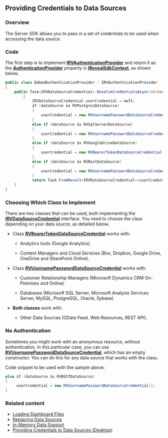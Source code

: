 ## Providing Credentials to Data Sources

### Overview

The Server SDK allows you to pass in a set of credentials to be used
when accessing the data source.

### Code

The first step is to implement
[**IRVAuthenticationProvider**](Infragistics.ReportPlus.Common~Infragistics.Sdk.IRevealSdkContext.html)
and return it as the
[**AuthenticationProvider**](infragistics.reportplus.common\<subscript\>infragistics.sdk.irevealsdkcontext\</subscript\>authenticationprovider)
property in
[**IRevealSdkContext**](infragistics.reportplus.common~infragistics.sdk.irevealsdkcontext),
as shown below.

``` csharp
public class EmbedAuthenticationProvider : IRVAuthenticationProvider
{
    public Task<IRVDataSourceCredential> ResolveCredentialsAsync(string userId, RVDashboardDataSource dataSource)
        {
            IRVDataSourceCredential userCredential = null;
            if (dataSource is RVPostgresDataSource)
            {
                userCredential = new RVUsernamePasswordDataSourceCredential("postgresuser", "password");
            }
            else if (dataSource is RVSqlServerDataSource)
            {
                userCredential = new RVUsernamePasswordDataSourceCredential("sqlserveruser", "password", "domain");
            }
            else if (dataSource is RVGoogleDriveDataSource)
            {
                userCredential = new RVBearerTokenDataSourceCredential("fhJhbUci0mJSUzi1nIiSint....", "user@company.com");
            }
            else if (dataSource is RVRestDataSource)
            {
                userCredential = new RVUsernamePasswordDataSourceCredential(); // Anonymous
            }
            return Task.FromResult<IRVDataSourceCredential>(userCredential);
    }
}
```

### Choosing Which Class to Implement

There are two classes that can be used, both implementing the
[**IRVDataSourceCredential**](infragistics.reportplus.common~infragistics.sdk.irvdatasourcecredential)
interface. You need to choose the class depending on your data source,
as detailed below.

  - Class
    [**RVBearerTokenDataSourceCredential**](infragistics.reportplus.common~infragistics.sdk.rvbearertokendatasourcecredential)
    works with:

      - Analytics tools (Google Analytics).

      - Content Managers and Cloud Services (Box, Dropbox, Google Drive,
        OneDrive and SharePoint Online).

  - Class
    [**RVUsernamePasswordDataSourceCredential**](infragistics.reportplus.common~infragistics.sdk.rvusernamepassworddatasourcecredential)
    works with:

      - Customer Relationship Managers (Microsoft Dynamics CRM
        On-Premises and Online)

      - Databases (Microsoft SQL Server, Microsoft Analysis Services
        Server, MySQL, PostgreSQL, Oracle, Sybase)

  - **Both classes** work with:

      - Other Data Sources (OData Feed, Web Resources, REST API).

### No Authentication

Sometimes you might work with an anonymous resource, without
authentication. In this particular case, you can use
[**RVUsernamePasswordDataSourceCredential**](infragistics.reportplus.common~infragistics.sdk.rvusernamepassworddatasourcecredential),
which has an empty constructor. You can do this for any data source that
works with the class.

Code snippet to be used with the sample above:

``` csharp
else if (dataSource is RVRESTDataSource)
{
     userCredential = new RVUsernamePasswordDataSourceCredential();
}
```
### Related content

  - [Loading Dashboard Files](loading-dashboards-server-web.md)
  - [Replacing Data Sources](replacing-data-sources-server-web.md)
  - [In-Memory Data Support](in-memory-data-server-web.md)
  - [Providing Credentials to Data Sources (Desktop)](../../desktop-sdk/using-the-desktop-sdk/providing-credentials-datasources-desktop.md)
